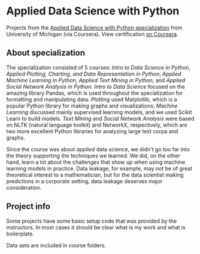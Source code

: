 # Applied Data Science with Python

Projects from the [Applied Data Science with Python specialization](https://www.coursera.org/specializations/data-science-python) from University of Michigan (via Coursera). View certification [on Coursera](https://www.coursera.org/account/accomplishments/specialization/ZSHK5UVN3HXL).

## About specialization

The specialization consisted of 5 courses: *Intro to Data Science in Python*, *Applied Plotting, Charting, and Data Representation in Python*,
*Applied Machine Learning in Python*, *Applied Text Mining in Python*, and *Applied Social Network Analysis in Python*.
*Intro to Data Science* focused on the amazing library Pandas, which is used throughout the specialization for formatting and 
manipulating data. *Plotting* used Matplotlib, which is a popular Python library for making graphs and visualizations. *Machine Learning* 
discussed mainly supervised learning models, and we used Scikit Learn to build models. *Text Mining* and *Social Network Analysis* 
were based on NLTK (natural language toolkit) and NetworkX, respectively, which are two more excellent Python libraries for analyzing 
large text corpa and graphs.

Since the course was about *applied* data science, we didn't go too far into the theory supporting the techniques we learned. We did, on the other hand, learn a lot about the challenges that show up when using machine learning models in practice. Data leakage, for example, may not be of great theoretical interest to a mathematician, but for the data scientist making predictions in a corporate setting, data leakage deserves major consideration.

## Project info

Some projects have some basic setup code that was provided by the instructors. In most cases it should be clear what is my work and what is boilerplate.

Data sets are included in course folders.

